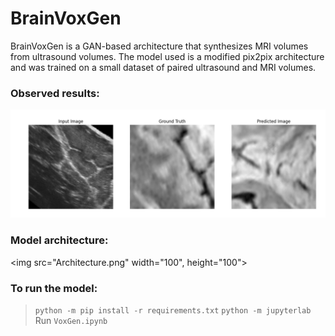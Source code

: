 # BrainVoxGen
BrainVoxGen is a GAN-based architecture that synthesizes MRI volumes from ultrasound volumes. The model used is a modified pix2pix architecture and was trained on a small dataset of paired ultrasound and MRI volumes.

### Observed results:
![](Output/Output1.png)

### Model architecture:
<img src="Architecture.png" width="100", height="100">

### To run the model:
> ```python -m pip install -r requirements.txt``` <be>
> ```python -m jupyterlab``` <br>
> Run ```VoxGen.ipynb``` <br>
